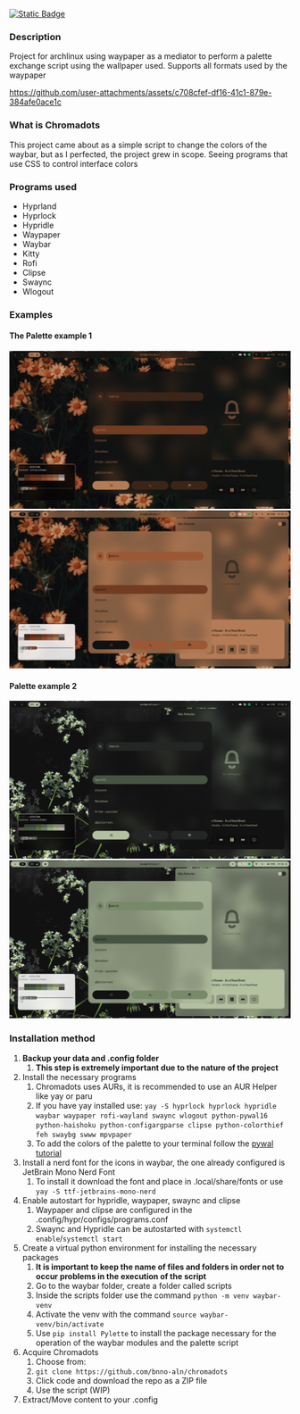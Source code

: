 [![Static Badge](https://img.shields.io/badge/lang-pt--BR-green)](https://github.com/bnno-aln/chromadots/blob/main/README.pt-br.md)

### Description

Project for archlinux using waypaper as a mediator to perform a palette exchange script using the wallpaper used.
Supports all formats used by the waypaper

<https://github.com/user-attachments/assets/c708cfef-df16-41c1-879e-384afe0ace1c>

### What is Chromadots

This project came about as a simple script to change the colors of the waybar, but as I perfected, the project grew in scope. Seeing programs that use CSS to control interface colors

### Programs used

- Hyprland
- Hyprlock
- Hypridle
- Waypaper
- Waybar
- Kitty
- Rofi
- Clipse
- Swaync
- Wlogout

### Examples

#### The Palette example 1

![](Assets/Palette1_dark.png)
![](Assets/Palette1_light.png)

#### Palette example 2

![](Assets/Palette2_dark.png)
![](Assets/Palette2_light.png)

### Installation method

1. **Backup your data and .config folder**
   1. **This step is extremely important due to the nature of the project**
2. Install the necessary programs
   1. Chromadots uses AURs, it is recommended to use an AUR Helper like yay or paru
   2. If you have yay installed use: `yay -S hyprlock hyprlock hypridle waybar waypaper rofi-wayland swaync wlogout python-pywal16 python-haishoku python-configargparse clipse python-colorthief feh swaybg swww mpvpaper`
   3. To add the colors of the palette to your terminal follow the [pywal tutorial](https://github.com/eylles/pywal16/wiki/Getting-Started#applying-the-theme-to-new-terminals)
3. Install a nerd font for the icons in waybar, the one already configured is JetBrain Mono Nerd Font
   1. To install it download the font and place in .local/share/fonts or use `yay -S ttf-jetbrains-mono-nerd`
4. Enable autostart for hypridle, waypaper, swaync and clipse
   1. Waypaper and clipse are configured in the .config/hypr/configs/programs.conf
   2. Swaync and Hypridle can be autostarted with `systemctl enable`/`systemctl start`
5. Create a virtual python environment for installing the necessary packages
    1. **It is important to keep the name of files and folders in order not to occur problems in the execution of the script**
    2. Go to the waybar folder, create a folder called scripts
    3. Inside the scripts folder use the command `python -m venv waybar-venv`
    4. Activate the venv with the command `source waybar-venv/bin/activate`
    5. Use `pip install Pylette` to install the package necessary for the operation of the waybar modules and the palette script
6. Acquire Chromadots
    1. Choose from:
    2. `git clone https://github.com/bnno-aln/chromadots`
    3. Click code and download the repo as a ZIP file
    4. Use the script (WIP)
7. Extract/Move content to your .config
